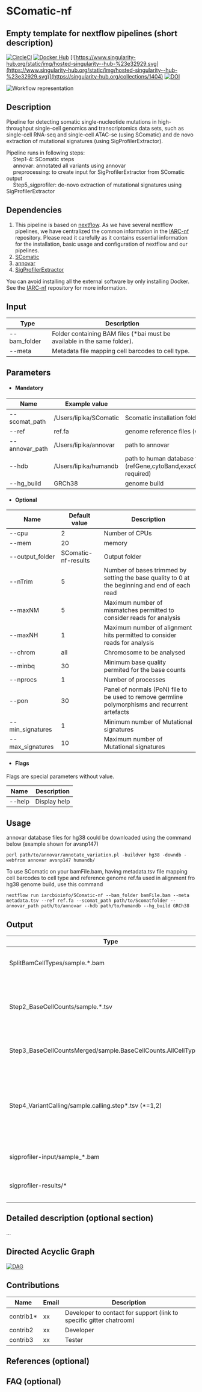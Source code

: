 # SComatic-nf
## Empty template for nextflow pipelines (short description)

[![CircleCI](https://circleci.com/gh/IARCbioinfo/template-nf.svg?style=svg)](https://circleci.com/gh/IARCbioinfo/template-nf)
[![Docker Hub](https://img.shields.io/badge/docker-ready-blue.svg)](https://hub.docker.com/r/iarcbioinfo/template-nf/)
[![https://www.singularity-hub.org/static/img/hosted-singularity--hub-%23e32929.svg](https://www.singularity-hub.org/static/img/hosted-singularity--hub-%23e32929.svg)](https://singularity-hub.org/collections/1404)
[![DOI](https://zenodo.org/badge/94193130.svg)](https://zenodo.org/badge/latestdoi/94193130)

![Workflow representation](template-nf.png)

## Description
Pipeline for detecting somatic single-nucleotide mutations in high-throughput single-cell genomics and transcriptomics data sets, such as single-cell RNA-seq and single-cell ATAC-se (using SComatic) and de novo extraction of mutational signatures (using SigProfilerExtractor).

Pipeline runs in following steps: <br>
&emsp; Step1-4: SComatic steps <br>
&emsp; annovar: annotated all variants using annovar <br>
&emsp; preprocessing: to create input for SigProfilerExtractor from SComatic output <br>
&emsp; Step5_sigprofiler:  de-novo extraction of mutational signatures using SigProfilerExtractor <br>


## Dependencies

1. This pipeline is based on [nextflow](https://www.nextflow.io). As we have several nextflow pipelines, we have centralized the common information in the [IARC-nf](https://github.com/IARCbioinfo/IARC-nf) repository. Please read it carefully as it contains essential information for the installation, basic usage and configuration of nextflow and our pipelines.
2. [SComatic](https://github.com/cortes-ciriano-lab/SComatic)
3. [annovar](https://annovar.openbioinformatics.org/en/latest/)
4. [SigProfilerExtractor](https://github.com/AlexandrovLab/SigProfilerExtractor)
   
You can avoid installing all the external software by only installing Docker. See the [IARC-nf](https://github.com/IARCbioinfo/IARC-nf) repository for more information.


## Input
  | Type      | Description     |
  |-----------|---------------|
  | --bam_folder    | Folder containing BAM files (*bai must be available in the same folder). |
  | --meta    | Metadata file mapping cell barcodes to cell type. |
  
## Parameters

  * #### Mandatory
| Name      | Example value | Description     |
|-----------|---------------|-----------------|
| --scomat_path    |            /Users/lipika/SComatic | Scomatic installation folder path |
| --ref    |            ref.fa | genome reference files (with index) |
| --annovar_path    |           /Users/lipika/annovar | path to annovar |
| --hdb    |            /Users/lipika/humandb | path to human database for annotation (refGene,cytoBand,exac03,avsnp147,dbnsfp30a,gnomad_genome- required)  |
| --hg_build    |            GRCh38 | genome build  |


  * #### Optional
| Name      | Default value | Description     |
|-----------|---------------|-----------------|
| --cpu   |            2 | Number of CPUs |
| --mem    |            20 | memory |
| --output_folder    |            SComatic-nf-results | Output folder |
| --nTrim    |            5 | Number of bases trimmed by setting the base quality to 0 at the beginning and end of each read |
| --maxNM   |            5 | Maximum number of mismatches permitted to consider reads for analysis |
| --maxNH    |            1 | Maximum number of alignment hits permitted to consider reads for analysis |
| --chrom    |            all | Chromosome to be analysed |
| --minbq    |            30 | Minimum base quality permited for the base counts |
| --nprocs    |            1 | Number of processes |
| --pon    |            30 | Panel of normals (PoN) file to be used to remove germline polymorphisms and recurrent artefacts |
| --min_signatures    |            1 | Minimum number of Mutational signatures |
| --max_signatures    |            10 | Maximum number of Mutational signatures |

  * #### Flags

Flags are special parameters without value.

| Name      | Description     |
|-----------|-----------------|
| --help    | Display help |



## Usage
annovar database files for hg38 could be downloaded using the command below (example shown for avsnp147)
```
perl path/to/annovar/annotate_variation.pl -buildver hg38 -downdb -webfrom annovar avsnp147 humandb/
```

 To use SComatic on your bamFile.bam, having metadata.tsv file mapping cell barcodes to cell type and reference genome ref.fa used in alignment fro hg38 genome build, use this command
  ```
  nextflow run iarcbioinfo/SComatic-nf --bam_folder bamFile.bam --meta metadata.tsv --ref ref.fa --scomat_path path/to/Scomatfolder --annovar_path path/to/annovar --hdb path/to/humandb --hg_build GRCh38
  ```

## Output
  | Type      | Description     |
  |-----------|---------------|
  | SplitBamCellTypes/sample.*.bam    | Folder containing cell-type-specific BAM files (step1 output)  |
  | Step2_BaseCellCounts/sample.*.tsv    | Folder containing base count information for each cell type and for every position in the genome (step2 output) |
  | Step3_BaseCellCountsMerged/sample.BaseCellCounts.AllCellTypes.tsv    | Folder containing merged base count file of all cell types. (step3 output)   |
  | Step4_VariantCalling/sample.calling.step*.tsv  (*=1,2)  | Folder containing two files files (1*.tsv: SNV called after applying filters for removing technical artefacts, 2*.tsv: Further filtered for RNA editing and PoN). (step4 output)   |
  | sigprofiler-input/sample_*.bam    | Folder containing input files for SigProfilerExtractor.  |
  | sigprofiler-results/*   | Folder containing result files and folders from [SigProfilerExtractor](https://osf.io/t6j7u/wiki/4.%20Using%20the%20Tool%20-%20Output/).  |
  
  


## Detailed description (optional section)
...

## Directed Acyclic Graph
[![DAG](dag.png)](http://htmlpreview.github.io/?https://github.com/IARCbioinfo/template-nf/blob/master/dag.html)

## Contributions

  | Name      | Email | Description     |
  |-----------|---------------|-----------------|
  | contrib1*    |            xx | Developer to contact for support (link to specific gitter chatroom) |
  | contrib2    |            xx | Developer |
  | contrib3    |            xx | Tester |

## References (optional)

## FAQ (optional)
